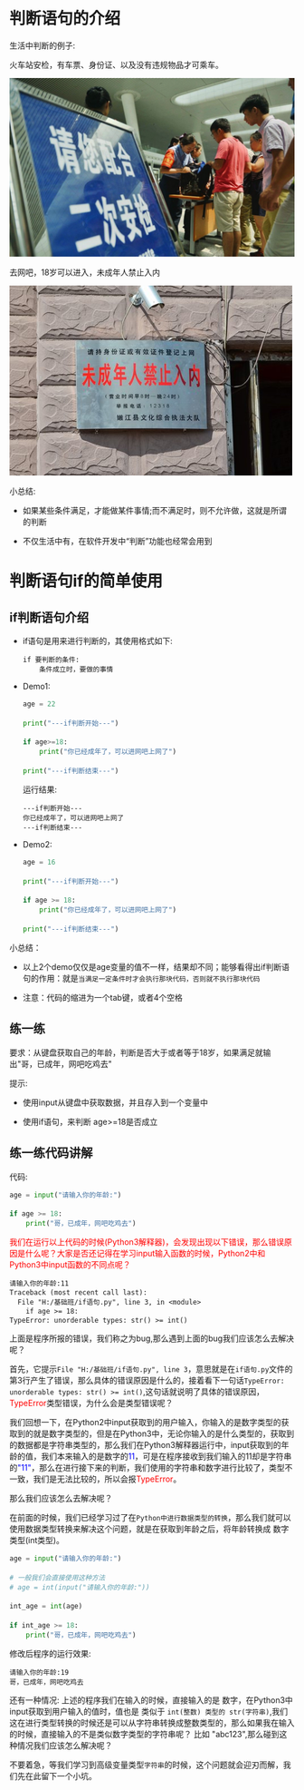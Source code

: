 # 判断语句的介绍

  生活中判断的例子:

  火车站安检，有车票、身份证、以及没有违规物品才可乘车。

  ![](images/火车站.png)

  去网吧，18岁可以进入，未成年人禁止入内

  ![](images/网吧.jpg)

小总结:  
- 如果某些条件满足，才能做某件事情;而不满足时，则不允许做，这就是所谓的判断

- 不仅生活中有，在软件开发中“判断”功能也经常会用到

# 判断语句if的简单使用

## if判断语句介绍

- if语句是用来进行判断的，其使用格式如下:

  ```
  if 要判断的条件:
      条件成立时，要做的事情
  ```
- Demo1:

  ```Python
  age = 22

  print("---if判断开始---")

  if age>=18:
      print("你已经成年了，可以进网吧上网了")

  print("---if判断结束---")
  ```
  运行结果:
  ```
  ---if判断开始---
  你已经成年了，可以进网吧上网了
  ---if判断结束---
  ```

- Demo2:

  ```Python
  age = 16

  print("---if判断开始---")

  if age >= 18:
      print("你已经成年了，可以进网吧上网了")

  print("---if判断结束---")

  ```

小总结：
  - 以上2个demo仅仅是age变量的值不一样，结果却不同；能够看得出if判断语句的作用：就是``当满足一定条件时才会执行那块代码，否则就不执行那块代码``

  - 注意：代码的缩进为一个tab键，或者4个空格

## 练一练

  要求：从键盘获取自己的年龄，判断是否大于或者等于18岁，如果满足就输出"哥，已成年，网吧吃鸡去"

  提示:

  - 使用input从键盘中获取数据，并且存入到一个变量中

  - 使用if语句，来判断 age>=18是否成立

## 练一练代码讲解

  代码:
  ```Python
  age = input("请输入你的年龄:")

  if age >= 18:
      print("哥，已成年，网吧吃鸡去")
  ```
  <font color='red'>我们在运行以上代码的时候(Python3解释器)，会发现出现以下错误，那么错误原因是什么呢？大家是否还记得在学习input输入函数的时候，Python2中和Python3中input函数的不同点呢？</font>

  ```
  请输入你的年龄:11
  Traceback (most recent call last):
    File "H:/基础班/if语句.py", line 3, in <module>
      if age >= 18:
  TypeError: unorderable types: str() >= int()
  ```

  上面是程序所报的错误，我们称之为bug,那么遇到上面的bug我们应该怎么去解决呢？

  首先，它提示``File "H:/基础班/if语句.py", line 3``，意思就是在``if语句.py``文件的第3行产生了错误，那么具体的错误原因是什么的，接着看下一句话``TypeError: unorderable types: str() >= int()``,这句话就说明了具体的错误原因，<font color='red'>TypeError</font>类型错误，为什么会是类型错误呢？

  我们回想一下，在Python2中input获取到的用户输入，你输入的是数字类型的获取到的就是数字类型的，但是在Python3中，无论你输入的是什么类型的，获取到的数据都是字符串类型的，那么我们在Python3解释器运行中，input获取到的年龄的值，我们本来输入的是数字的<font color='blue'>11</font>，可是在程序接收到我们输入的11却是字符串的<font color='blue'>"11"</font>，那么在进行接下来的判断，我们使用的字符串和数字进行比较了，类型不一致，我们是无法比较的，所以会报<font color='red'>TypeError</font>。

  那么我们应该怎么去解决呢？

  在前面的时候，我们已经学习过了在`` Python中进行数据类型的转换 ``，那么我们就可以使用数据类型转换来解决这个问题，就是在获取到年龄之后，将年龄转换成 数字类型(int类型)。

  ```Python
  age = input("请输入你的年龄:")

  # 一般我们会直接使用这种方法
  # age = int(input("请输入你的年龄:"))

  int_age = int(age)

  if int_age >= 18:
      print("哥，已成年，网吧吃鸡去")
  ```

  修改后程序的运行效果:

  ```
  请输入你的年龄:19
  哥，已成年，网吧吃鸡去
  ```

  还有一种情况: 上述的程序我们在输入的时候，直接输入的是 数字，在Python3中input获取到用户输入的值时，值也是 类似于 ``int(整数) 类型的 str(字符串)``,我们这在进行类型转换的时候还是可以从字符串转换成整数类型的，那么如果我在输入的时候，直接输入的不是类似数字类型的字符串呢？ 比如 "abc123",那么碰到这种情况我们应该怎么解决呢？

  不要着急，等我们学习到高级变量类型``字符串``的时候，这个问题就会迎刃而解，我们先在此留下一个小坑。
